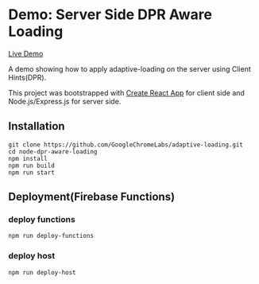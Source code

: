 
# Demo: Server Side DPR Aware Loading

[Live Demo](https://adaptive-loading.web.app/node-dpr-aware-loading/)

A demo showing how to apply adaptive-loading on the server using Client Hints(DPR).

This project was bootstrapped with [Create React App](https://github.com/facebook/create-react-app) for client side and Node.js/Express.js for server side.

## Installation
```
git clone https://github.com/GoogleChromeLabs/adaptive-loading.git
cd node-dpr-aware-loading
npm install
npm run build
npm run start
```

## Deployment(Firebase Functions)
### deploy functions
```
npm run deploy-functions
```

### deploy host
```
npm run deploy-host
```
